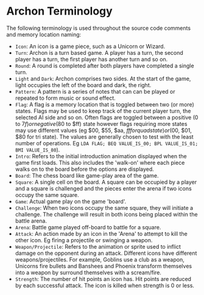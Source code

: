 # Archon Terminology

The following terminology is used throughout the source code comments and memory location naming:

- `Icon`: An icon is a game piece, such as a Unicorn or Wizard.
- `Turn`: Archon is a turn based game. A player has a turn, the second player has a turn, the first player has another turn and so on.
- `Round`: A round is completed after both players have completed a single turn.
- `Light` and `Dark`: Archon comprises two sides. At the start of the game, light occupies the left of the board and dark, the right.
- `Pattern`: A pattern is a series of notes that can can be played or repeated to form music or sound effect.
- `Flag`: A flag is a memory location that is toggled between two (or more) states. Flags may be used to keep track of the current player turn, the selected AI side and so on. Often flags are toggled between a positive (0 to $7f) or negative ($80 to $ff) state however flags requiring more states may use different values (eg $00, $55, $aa, $ff for quad state) or ($00, $01, $80 for tri state). The values are generally chosen to test with the least number of operations. Eg `LDA FLAG; BEQ VALUE_IS_00; BPL VALUE_IS_01; BMI VALUE_IS_80`).
- `Intro`: Refers to the initial introduction animation displayed when the game first loads. This also includes the 'walk-on' where each piece walks on to the board before the options are displayed.
- `Board`: The chess board like game-play area of the game.
- `Square`: A single cell on the board. A square can be occupied by a player and a square is challenged and the pieces enter the arena if two icons occupy the same square.
- `Game`: Actual game play on the game 'board'.
- `Challenge`: When two icons occupy the same square, they will initiate a challenge. The challenge will result in both icons being placed within the battle arena.
- `Arena`: Battle game played off-board to battle for a square.
- `Attack`: An action made by an icon in the 'Arena' to attempt to kill the other icon. Eg firing a projectile or swinging a weapon.
- `Weapon/Projectile`: Refers to the animation or sprite used to inflict damage on the opponent during an attack. Different icons have different weapons/projectiles. For example, Goblins use a club as a weapon, Unicorns fire bullets and Banshees and Phoenix transform themselves into a weapon by surround themselves with a scream/fire.
- `Strength`: The number of hit points an icon has. Hit points are reduced by each successful attack. The icon is killed when strength is 0 or less.
